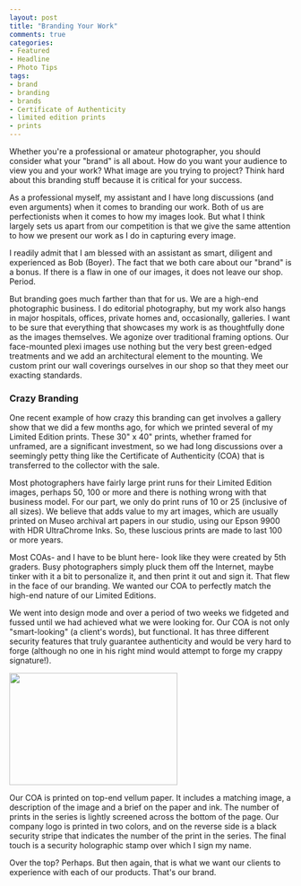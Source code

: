 ```yaml
---
layout: post
title: "Branding Your Work"
comments: true
categories:
- Featured
- Headline
- Photo Tips
tags:
- brand
- branding
- brands
- Certificate of Authenticity
- limited edition prints
- prints
---
```

Whether you're a professional or amateur photographer, you should consider what your "brand" is all about. How do you want your audience to view you and your work? What image are you trying to project? Think hard about this branding stuff because it is critical for your success.

As a professional myself, my assistant and I have long discussions (and even arguments) when it comes to branding our work. Both of us are perfectionists when it comes to how my images look. But what I think largely sets us apart from our competition is that we give the same attention to how we present our work as I do in capturing every image.

I readily admit that I am blessed with an assistant as smart, diligent and experienced as Bob (Boyer). The fact that we both care about our "brand" is a bonus. If there is a flaw in one of our images, it does not leave our shop. Period.

But branding goes much farther than that for us. We are a high-end photographic business. I do editorial photography, but my work also hangs in major hospitals, offices, private homes and, occasionally, galleries. I want to be sure that everything that showcases my work is as thoughtfully done as the images themselves. We agonize over traditional framing options. Our face-mounted plexi images use nothing but the very best green-edged treatments and we add an architectural element to the mounting. We custom print our wall coverings ourselves in our shop so that they meet our exacting standards.
<h3>Crazy Branding</h3>
One recent example of how crazy this branding can get involves a gallery show that we did a few months ago, for which we printed several of my Limited Edition prints. These 30" x 40" prints, whether framed for unframed, are a significant investment, so we had long discussions over a seemingly petty thing like the Certificate of Authenticity (COA) that is transferred to the collector with the sale.

Most photographers have fairly large print runs for their Limited Edition images, perhaps 50, 100 or more and there is nothing wrong with that business model. For our part, we only do print runs of 10 or 25 (inclusive of all sizes). We believe that adds value to my art images, which are usually printed on Museo archival art papers in our studio, using our Epson 9900 with HDR UltraChrome Inks. So, these luscious prints are made to last 100 or more years.

Most COAs- and I have to be blunt here- look like they were created by 5th graders. Busy photographers simply pluck them off the Internet, maybe tinker with it a bit to personalize it, and then print it out and sign it. That flew in the face of our branding. We wanted our COA to perfectly match the high-end nature of our Limited Editions.

We went into design mode and over a period of two weeks we fidgeted and fussed until we had achieved what we were looking for. Our COA is not only "smart-looking" (a client's words), but functional. It has three different security features that truly guarantee authenticity and would be very hard to forge (although no one in his right mind would attempt to forge my crappy signature!).

<a href="http://blog.lesterpickerphoto.com/wp-content/uploads/2012/09/DSC_3582.jpeg"><img class="size-medium wp-image-2370" title="DSC_3582" src="http://blog.lesterpickerphoto.com/wp-content/uploads/2012/09/DSC_3582-300x200.jpeg" alt="" width="300" height="200"></a>

Our COA is printed on top-end vellum paper. It includes a matching image, a description of the image and a brief on the paper and ink. The number of prints in the series is lightly screened across the bottom of the page. Our company logo is printed in two colors, and on the reverse side is a black security stripe that indicates the number of the print in the series. The final touch is a security holographic stamp over which I sign my name.

Over the top? Perhaps. But then again, that is what we want our clients to experience with each of our products. That's our brand.